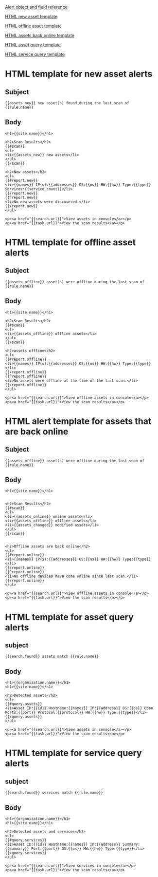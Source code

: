 [Alert object and field reference](https://www.runzero.com/docs/creating-alert-templates/#objects-and-fields-reference)

[HTML new asset template](https://github.com/TechnoSavage/runZero/blob/main/example_alert_templates.md#html-template-for-new-asset-alerts)

[HTML offline asset template](https://github.com/TechnoSavage/runZero/blob/main/example_alert_templates.md#html-template-for-offline-asset-alerts)

[HTML assets back online template](https://github.com/TechnoSavage/runZero/blob/main/example_alert_templates.md#html-alert-template-for-assets-that-are-back-online)

[HTML asset query template](https://github.com/TechnoSavage/runZero/blob/main/example_alert_templates.md#html-template-for-asset-query-alerts)

[HTML service query template](https://github.com/TechnoSavage/runZero/blob/main/example_alert_templates.md#html-template-for-service-query-alerts)


# HTML template for new asset alerts

## Subject

```
{{assets_new}} new asset(s) found during the last scan of {{rule.name}}
```

## Body

```
<h1>{{site.name}}</h1>

<h2>Scan Results</h2>
{{#scan}}
<ul>
<li>{{assets_new}} new assets</li>
</ul>
{{/scan}}

<h2>New assets</h2>
<ul>
{{#report.new}}
<li>{{names}} IP(s):{{addresses}} OS:{{os}} HW:{{hw}} Type:{{type}} Services:{{service_count}}</li>
{{/report.new}}
{{^report.new}}
<li>No new assets were discovered.</li>
{{/report.new}}
</ul>

<p><a href="{{search.url}}">View assets in console</a></p>
<p><a href="{{task.url}}">View the scan results</a></p>
```

# HTML template for offline asset alerts

## Subject

```
{{assets_offline}} asset(s) were offline during the last scan of {{rule.name}}
```

## Body

```
<h1>{{site.name}}</h1>

<h2>Scan Results</h2>
{{#scan}}
<ul>
<li>{{assets_offline}} offline assets</li>
</ul>
{{/scan}}

<h2>assets offline</h2>
<ul>
{{#report.offline}}
<li>{{names}} IP(s):{{addresses}} OS:{{os}} HW:{{hw}} Type:{{type}}</li>
{{/report.offline}}
{{^report.offline}}
<li>No assets were offline at the time of the last scan.</li>
{{/report.offline}}
</ul>

<p><a href="{{search.url}}">View offline assets in console</a></p>
<p><a href="{{task.url}}">View the scan results</a></p>
```

# HTML alert template for assets that are back online

## Subject

```
{{assets_offline}} asset(s) were offline during the last scan of {{rule.name}}
```

## Body

```
<h1>{{site.name}}</h1>


<h2>Scan Results</h2>
{{#scan}}
<ul>
<li>{{assets_online}} online assets</li>
<li>{{assets_offline}} offline assets</li>
<li>{{assets_changed}} modified assets</li>
</ul>
{{/scan}}


<h2>Offline assets are back online</h2>
<ul>
{{#report.online}}
<li>{{names}} IP(s):{{addresses}} OS:{{os}} HW:{{hw}} Type:{{type}}</li>
{{/report.online}}
{{^report.online}}
<li>No offline devices have come online since last scan.</li>
{{/report.online}}
</ul>

<p><a href="{{search.url}}">View offline assets in console</a></p>
<p><a href="{{task.url}}">View the scan results</a></p>
```

# HTML template for asset query alerts

## subject

```
{{search.found}} assets match {{rule.name}}
```

## Body

```
<h1>{{organization.name}}</h1>
<h1>{{site.name}}</h1>

<h2>Detected assets</h2>
<ul>
{{#query.assets}}
<li>Asset ID:{{id}} Hostname:{{names}} IP:{{address}} OS:{{os}} Open Ports:{{port}} Protocol:{{protocol}} HW:{{hw}} Type:{{type}}</li>
{{/query.assets}}
</ul>

<p><a href="{{search.url}}">View assets in console</a></p>
<p><a href="{{task.url}}">View the scan results</a></p>
```

# HTML template for service query alerts

## subject

```
{{search.found}} services match {{rule.name}}
```

## Body

```
<h1>{{organization.name}}</h1>
<h1>{{site.name}}</h1>

<h2>Detected assets and services</h2>
<ul>
{{#query.services}}
<li>Asset ID:{{id}} Hostname:{{names}} IP:{{address}} Summary:{{summary}} Port:{{port}} OS:{{os}} HW:{{hw}} Type:{{type}}</li>
{{/query.services}}
</ul>

<p><a href="{{search.url}}">View services in console</a></p>
<p><a href="{{task.url}}">View the scan results</a></p>
```

